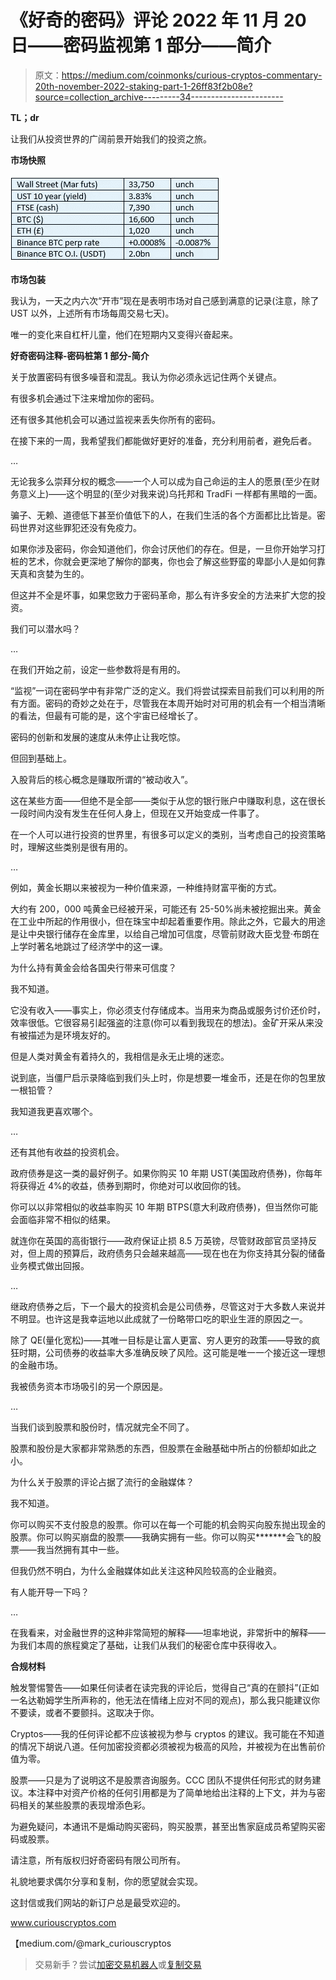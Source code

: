 # 《好奇的密码》评论 2022 年 11 月 20 日——密码监视第 1 部分——简介

> 原文：<https://medium.com/coinmonks/curious-cryptos-commentary-20th-november-2022-staking-part-1-26ff83f2b08e?source=collection_archive---------34----------------------->

**TL；dr**

让我们从投资世界的广阔前景开始我们的投资之旅。

**市场快照**

![](img/0ba7e26b05476f892ca4cdedf6050ccb.png)

**市场包装**

我认为，一天之内六次“开市”现在是表明市场对自己感到满意的记录(注意，除了 UST 以外，上述所有市场每周交易七天)。

唯一的变化来自杠杆儿童，他们在短期内又变得兴奋起来。

**好奇密码注释-密码桩第 1 部分-简介**

关于放置密码有很多噪音和混乱。我认为你必须永远记住两个关键点。

有很多机会通过下注来增加你的密码。

还有很多其他机会可以通过监视来丢失你所有的密码。

在接下来的一周，我希望我们都能做好更好的准备，充分利用前者，避免后者。

…

无论我多么崇拜分权的概念——一个人可以成为自己命运的主人的愿景(至少在财务意义上)——这个明显的(至少对我来说)乌托邦和 TradFi 一样都有黑暗的一面。

骗子、无赖、道德低下甚至价值低下的人，在我们生活的各个方面都比比皆是。密码世界对这些罪犯还没有免疫力。

如果你涉及密码，你会知道他们，你会讨厌他们的存在。但是，一旦你开始学习打桩的艺术，你就会更深地了解你的鄙夷，你也会了解这些野蛮的卑鄙小人是如何靠天真和贪婪为生的。

但这并不全是坏事，如果您致力于密码革命，那么有许多安全的方法来扩大您的投资。

我们可以潜水吗？

…

在我们开始之前，设定一些参数将是有用的。

“监视”一词在密码学中有非常广泛的定义。我们将尝试探索目前我们可以利用的所有方面。密码的奇妙之处在于，尽管我在本周开始时对可用的机会有一个相当清晰的看法，但最有可能的是，这个宇宙已经增长了。

密码的创新和发展的速度从未停止让我吃惊。

但回到基础上。

入股背后的核心概念是赚取所谓的“被动收入”。

这在某些方面——但绝不是全部——类似于从您的银行账户中赚取利息，这在很长一段时间内没有发生在任何人身上，但现在又开始变成一件事了。

在一个人可以进行投资的世界里，有很多可以定义的类别，当考虑自己的投资策略时，理解这些类别是很有用的。

…

例如，黄金长期以来被视为一种价值来源，一种维持财富平衡的方式。

大约有 200，000 吨黄金已经被开采，可能还有 25-50%尚未被挖掘出来。黄金在工业中所起的作用很小，但在珠宝中却起着重要作用。除此之外，它最大的用途是让中央银行储存在金库里，以给自己增加可信度，尽管前财政大臣戈登·布朗在上学时著名地跳过了经济学中的这一课。

为什么持有黄金会给各国央行带来可信度？

我不知道。

它没有收入——事实上，你必须支付存储成本。当用来为商品或服务讨价还价时，效率很低。它很容易引起强盗的注意(你可以看到我现在的想法)。金矿开采从来没有被描述为是环境友好的。

但是人类对黄金有着持久的，我相信是永无止境的迷恋。

说到底，当僵尸启示录降临到我们头上时，你是想要一堆金币，还是在你的包里放一根铅管？

我知道我更喜欢哪个。

…

还有其他有收益的投资机会。

政府债券是这一类的最好例子。如果你购买 10 年期 UST(美国政府债券)，你每年将获得近 4%的收益，债券到期时，你绝对可以收回你的钱。

你可以以非常相似的收益率购买 10 年期 BTPS(意大利政府债券)，但当然你可能会面临非常不相似的结果。

就连你在英国的高街银行——政府保证止损 8.5 万英镑，尽管财政部官员坚持反对，但上周的预算后，政府债务只会越来越高——现在也在为你支持其分裂的储备业务模式做出回报。

…

继政府债券之后，下一个最大的投资机会是公司债券，尽管这对于大多数人来说并不明显。也许这是我幸运地以此成就了一份略带口吃的职业生涯的原因之一。

除了 QE(量化宽松)——其唯一目标是让富人更富、穷人更穷的政策——导致的疯狂时期，公司债券的收益率大多准确反映了风险。这可能是唯一一个接近这一理想的金融市场。

我被债务资本市场吸引的另一个原因是。

…

当我们谈到股票和股份时，情况就完全不同了。

股票和股份是大家都非常熟悉的东西，但股票在金融基础中所占的份额却如此之小。

为什么关于股票的评论占据了流行的金融媒体？

我不知道。

你可以购买不支付股息的股票。你可以在每一个可能的机会购买向股东抛出现金的股票。你可以购买崩盘的股票——我确实拥有一些。你可以购买*******会飞的股票——我当然拥有其中一些。

但我仍然不明白，为什么金融媒体如此关注这种风险较高的企业融资。

有人能开导一下吗？

…

在我看来，对金融世界的这种非常简短的解释——坦率地说，非常折中的解释——为我们本周的旅程奠定了基础，让我们从我们的秘密仓库中获得收入。

**合规材料**

触发警惕警告——如果任何读者在读完我的评论后，觉得自己“真的在颤抖”(正如一名达勒姆学生所声称的，他无法在情绪上应对不同的观点)，那么我只能建议你不要读，或者不要颤抖。这取决于你。

Cryptos——我的任何评论都不应该被视为参与 cryptos 的建议。我可能在不知道的情况下胡说八道。任何加密投资都必须被视为极高的风险，并被视为在出售前价值为零。

股票——只是为了说明这不是股票咨询服务。CCC 团队不提供任何形式的财务建议。本注释中对资产价格的任何引用都是为了简单地给出注释的上下文，并为与密码相关的某些股票的表现增添色彩。

为避免疑问，本通讯不是煽动购买密码，购买股票，甚至出售家庭成员希望购买密码或股票。

请注意，所有版权归好奇密码有限公司所有。

礼貌地要求偶尔分享和复制，你的愿望就会实现。

这封信或我们网站的新订户总是最受欢迎的。

www.curiouscryptos.com

【medium.com/@mark_curiouscryptos 

> 交易新手？尝试[加密交易机器人](/coinmonks/crypto-trading-bot-c2ffce8acb2a)或[复制交易](/coinmonks/top-10-crypto-copy-trading-platforms-for-beginners-d0c37c7d698c)
